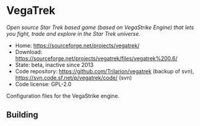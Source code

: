 # VegaTrek

_Open source Star Trek based game (based on VegaStrike Engine) that lets you fight, trade and explore in the Star Trek universe._

- Home: https://sourceforge.net/projects/vegatrek/
- Download: https://sourceforge.net/projects/vegatrek/files/vegatrek%200.6/
- State: beta, inactive since 2013
- Code repository: https://github.com/Trilarion/vegatrek (backup of svn), https://svn.code.sf.net/p/vegatrek/code/ (svn)
- Code license: GPL-2.0

Configuration files for the VegaStrike engine.

## Building

